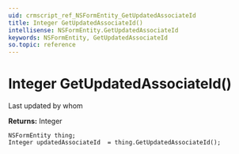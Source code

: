 ```yaml
---
uid: crmscript_ref_NSFormEntity_GetUpdatedAssociateId
title: Integer GetUpdatedAssociateId()
intellisense: NSFormEntity.GetUpdatedAssociateId
keywords: NSFormEntity, GetUpdatedAssociateId
so.topic: reference
---
```


# Integer GetUpdatedAssociateId()

Last updated by whom

**Returns:** Integer

```crmscript
NSFormEntity thing;
Integer updatedAssociateId  = thing.GetUpdatedAssociateId();
```


